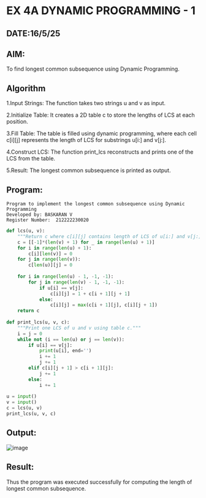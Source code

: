 # EX 4A DYNAMIC PROGRAMMING - 1
## DATE:16/5/25
## AIM:
To find longest common subsequence using Dynamic Programming.



## Algorithm
1.Input Strings: The function takes two strings u and v as input.

2.Initialize Table: It creates a 2D table c to store the lengths of LCS at each position.

3.Fill Table: The table is filled using dynamic programming, where each cell c[i][j] represents the length of LCS for substrings u[i:] and v[j:].

4.Construct LCS: The function print_lcs reconstructs and prints one of the LCS from the table.

5.Result: The longest common subsequence is printed as output.
## Program:
```
Program to implement the longest common subsequence using Dynamic Programming
Developed by: BASKARAN V
Register Number:  212222230020
```
```python
def lcs(u, v):
    """Return c where c[i][j] contains length of LCS of u[i:] and v[j:]."""
    c = [[-1]*(len(v) + 1) for _ in range(len(u) + 1)]
    for i in range(len(u) + 1):
        c[i][len(v)] = 0
    for j in range(len(v)):
        c[len(u)][j] = 0
 
    for i in range(len(u) - 1, -1, -1):
        for j in range(len(v) - 1, -1, -1):
            if u[i] == v[j]:
                c[i][j] = 1 + c[i + 1][j + 1]
            else:
                c[i][j] = max(c[i + 1][j], c[i][j + 1])
    return c
 
def print_lcs(u, v, c):
    """Print one LCS of u and v using table c."""
    i = j = 0
    while not (i == len(u) or j == len(v)):
        if u[i] == v[j]:
            print(u[i], end='')
            i += 1
            j += 1
        elif c[i][j + 1] > c[i + 1][j]:
            j += 1
        else:
            i += 1
 
u = input()
v = input()
c = lcs(u, v)
print_lcs(u, v, c)
```

## Output:

![image](https://github.com/user-attachments/assets/f496aed5-7067-4a05-bc55-58bef93543c9)


## Result:
Thus the program was executed successfully for computing the length of longest common subsequence.
